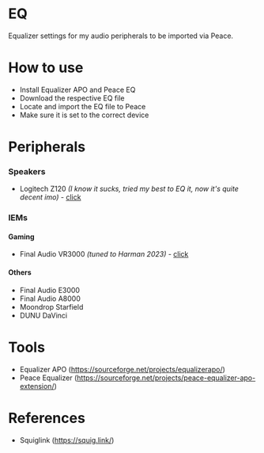 # EQ
Equalizer settings for my audio peripherals to be imported via Peace.

# How to use
- Install Equalizer APO and Peace EQ
- Download the respective EQ file
- Locate and import the EQ file to Peace
- Make sure it is set to the correct device

# Peripherals
### Speakers
- Logitech Z120 _(I know it sucks, tried my best to EQ it, now it's quite decent imo)_ - [click](https://github.com/oiwyn/EQ/blob/f09dfc3e36a91762da63bd7d03a6ed1c3c3e95f5/ok-peq-logitech-z120.txt)

### IEMs
#### Gaming
- Final Audio VR3000 _(tuned to Harman 2023)_ - [click](https://github.com/oiwyn/EQ/blob/f09dfc3e36a91762da63bd7d03a6ed1c3c3e95f5/ok-peq-final-vr3000.txt)

#### Others
- Final Audio E3000
- Final Audio A8000
- Moondrop Starfield
- DUNU DaVinci

# Tools
- Equalizer APO (https://sourceforge.net/projects/equalizerapo/)
- Peace Equalizer (https://sourceforge.net/projects/peace-equalizer-apo-extension/)

# References
- Squiglink (https://squig.link/)
